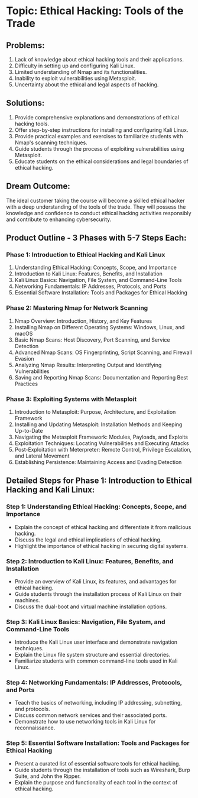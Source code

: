 
# Topic: Ethical Hacking: Tools of the Trade

## Problems:
1. Lack of knowledge about ethical hacking tools and their applications.
2. Difficulty in setting up and configuring Kali Linux.
3. Limited understanding of Nmap and its functionalities.
4. Inability to exploit vulnerabilities using Metasploit.
5. Uncertainty about the ethical and legal aspects of hacking.

## Solutions:
1. Provide comprehensive explanations and demonstrations of ethical hacking tools.
2. Offer step-by-step instructions for installing and configuring Kali Linux.
3. Provide practical examples and exercises to familiarize students with Nmap's scanning techniques.
4. Guide students through the process of exploiting vulnerabilities using Metasploit.
5. Educate students on the ethical considerations and legal boundaries of ethical hacking.

## Dream Outcome: 
The ideal customer taking the course will become a skilled ethical hacker with a deep understanding of the tools of the trade. They will possess the knowledge and confidence to conduct ethical hacking activities responsibly and contribute to enhancing cybersecurity.

## Product Outline - 3 Phases with 5-7 Steps Each:

### Phase 1: Introduction to Ethical Hacking and Kali Linux
1. Understanding Ethical Hacking: Concepts, Scope, and Importance
2. Introduction to Kali Linux: Features, Benefits, and Installation
3. Kali Linux Basics: Navigation, File System, and Command-Line Tools
4. Networking Fundamentals: IP Addresses, Protocols, and Ports
5. Essential Software Installation: Tools and Packages for Ethical Hacking

### Phase 2: Mastering Nmap for Network Scanning
1. Nmap Overview: Introduction, History, and Key Features
2. Installing Nmap on Different Operating Systems: Windows, Linux, and macOS
3. Basic Nmap Scans: Host Discovery, Port Scanning, and Service Detection
4. Advanced Nmap Scans: OS Fingerprinting, Script Scanning, and Firewall Evasion
5. Analyzing Nmap Results: Interpreting Output and Identifying Vulnerabilities
6. Saving and Reporting Nmap Scans: Documentation and Reporting Best Practices

### Phase 3: Exploiting Systems with Metasploit
1. Introduction to Metasploit: Purpose, Architecture, and Exploitation Framework
2. Installing and Updating Metasploit: Installation Methods and Keeping Up-to-Date
3. Navigating the Metasploit Framework: Modules, Payloads, and Exploits
4. Exploitation Techniques: Locating Vulnerabilities and Executing Attacks
5. Post-Exploitation with Meterpreter: Remote Control, Privilege Escalation, and Lateral Movement
6. Establishing Persistence: Maintaining Access and Evading Detection

## Detailed Steps for Phase 1: Introduction to Ethical Hacking and Kali Linux:

### Step 1: Understanding Ethical Hacking: Concepts, Scope, and Importance
- Explain the concept of ethical hacking and differentiate it from malicious hacking.
- Discuss the legal and ethical implications of ethical hacking.
- Highlight the importance of ethical hacking in securing digital systems.

### Step 2: Introduction to Kali Linux: Features, Benefits, and Installation
- Provide an overview of Kali Linux, its features, and advantages for ethical hacking.
- Guide students through the installation process of Kali Linux on their machines.
- Discuss the dual-boot and virtual machine installation options.

### Step 3: Kali Linux Basics: Navigation, File System, and Command-Line Tools
- Introduce the Kali Linux user interface and demonstrate navigation techniques.
- Explain the Linux file system structure and essential directories.
- Familiarize students with common command-line tools used in Kali Linux.

### Step 4: Networking Fundamentals: IP Addresses, Protocols, and Ports
- Teach the basics of networking, including IP addressing, subnetting, and protocols.
- Discuss common network services and their associated ports.
- Demonstrate how to use networking tools in Kali Linux for reconnaissance.

### Step 5: Essential Software Installation: Tools and Packages for Ethical Hacking
- Present a curated list of essential software tools for ethical hacking.
- Guide students through the installation of tools such as Wireshark, Burp Suite, and John the Ripper.
- Explain the purpose and functionality of each tool in the context of ethical hacking.
